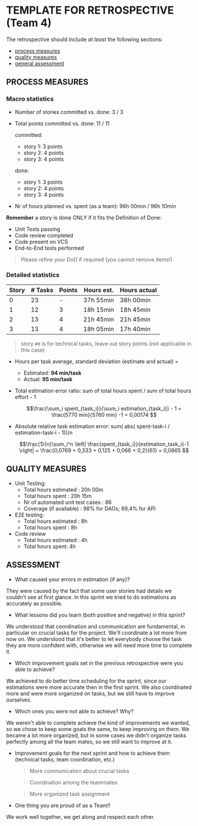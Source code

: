 TEMPLATE FOR RETROSPECTIVE (Team 4)
=====================================

The retrospective should include _at least_ the following
sections:

- [process measures](#process-measures)
- [quality measures](#quality-measures)
- [general assessment](#assessment)

## PROCESS MEASURES 

### Macro statistics

- Number of stories committed vs. done: 3 / 3
 
- Total points committed vs. done: 11 / 11
  
  committed:
  - story 1: 3 points
  - story 2: 4 points
  - story 3: 4 points

  done:
  - story 1: 3 points
  - story 2: 4 points
  - story 3: 4 points

- Nr of hours planned vs. spent (as a team): 96h 00min / 96h 10min

**Remember** a story is done ONLY if it fits the Definition of Done:
 
- Unit Tests passing
- Code review completed
- Code present on VCS
- End-to-End tests performed

> Please refine your DoD if required (you cannot remove items!) 

### Detailed statistics

| Story  | # Tasks | Points |      Hours est.     |       Hours actual     |
|--------|---------|--------|---------------------|------------------------|
| 0      |    23   |    -   |      37h 55min      |        38h 00min       |
| 1      |    12   |    3   |      18h 15min      |        18h 45min       |
| 2      |    13   |    4   |      21h 45min      |        21h 45min       |
| 3      |    13   |    4   |      18h 05min      |        17h 40min       |
   
> story `#0` is for technical tasks, leave out story points (not applicable in this case)

- Hours per task average, standard deviation (estimate and actual) = 
    - Estimated: **94 min/task**
    - Actual: **95 min/task**

- Total estimation error ratio: sum of total hours spent / sum of total hours effort - 1

    $$\frac{\sum_i spent_{task_i}}{\sum_i estimation_{task_i}} - 1 = \frac{5770 min}{5760 min} -1 = 0,00174 $$ 
  
- Absolute relative task estimation error: sum( abs( spent-task-i / estimation-task-i - 1))/n

    $$\frac{1}{n}\sum_i^n \left| \frac{spent_{task_i}}{estimation_task_i}-1 \right| = \frac{0,0769 + 0,333 + 0,125 + 0,066 + 0,2}{61} = 0,0865 $$ 
  
## QUALITY MEASURES 

- Unit Testing:
  - Total hours estimated : 20h 00m
  - Total hours spent : 20h 15m
  - Nr of automated unit test cases : 86
  - Coverage (if available) : 98% for DAOs; 89,4% for API
- E2E testing:
  - Total hours estimated : 8h
  - Total hours spent : 8h
- Code review 
  - Total hours estimated : 4h
  - Total hours spent: 4h

## ASSESSMENT

- What caused your errors in estimation (if any)?

They were caused by the fact that some user stories had details we couldn't see at first glance.
In this sprint we tried to do estimations as accurately as possible.

- What lessons did you learn (both positive and negative) in this sprint?

We understood that coordination and communication are fundamental, in particular on crucial tasks for the project.
We'll coordinate a lot more from now on.
We understood that it's better to let everybody choose the task they are more confident with, otherwise we will need more time to complete it.

- Which improvement goals set in the previous retrospective were you able to achieve? 
  
We achieved to do better time scheduling for the sprint, since our estimations were more accurate then in the first sprint.
We also coordinated more and were more organized on tasks, but we still have to improve ourselves.

- Which ones you were not able to achieve? Why?

We weren't able to complete achieve the kind of improvements we wanted, so we chose to keep some goals the same, to keep improving on them.
We became a lot more organized, but in some cases we didn't organize tasks perfectly among all the team mates, so we still want to improve at it.

- Improvement goals for the next sprint and how to achieve them (technical tasks, team coordination, etc.)

  > More communication about crucial tasks

  > Coordination among the teammates

  > More organized task assignment

- One thing you are proud of as a Team!!

We work well together, we get along and respect each other.